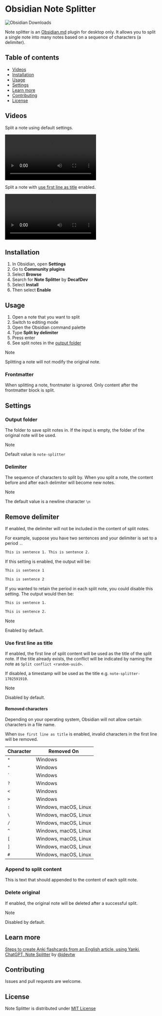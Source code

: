 # Obsidian Note Splitter

![Obsidian Downloads](https://img.shields.io/badge/dynamic/json?logo=obsidian&color=%23483699&label=downloads&query=%24%5B%22note-splitter%22%5D.downloads&url=https%3A%2F%2Fraw.githubusercontent.com%2Fobsidianmd%2Fobsidian-releases%2Fmaster%2Fcommunity-plugin-stats.json)

Note splitter is an [Obsidian.md](https://obsidian.md) plugin for desktop only. It allows you to split a single note into many notes based on a sequence of characters (a delimiter).

## Table of contents

-   [Videos](#videos)
-   [Installation](#installation)
-   [Usage](#usage)
-   [Settings](#settings)
-   [Learn more](#learn-more)
-   [Contributing](#contributing)
-   [License](#license)

## Videos

Split a note using default settings.

<video src="https://github.com/decaf-dev/obsidian-note-splitter/assets/40307803/b15117e8-a297-4353-b705-13e7713872ef" controls="controls" style="max-width: 100%;">
  Your browser does not support the video tag.
</video>

Split a note with [use first line as title](#use-first-line-as-title) enabled.

<video src="https://github.com/decaf-dev/obsidian-note-splitter/assets/40307803/fe4edb7c-4f4d-4f3e-b1a8-a42cd2a23706" controls="controls" style="max-width: 100%;">
  Your browser does not support the video tag.
</video>

## Installation

1. In Obsidian, open **Settings**
2. Go to **Community plugins**
3. Select **Browse**
4. Search for **Note Splitter** by **DecafDev**
5. Select **Install**
6. Then select **Enable**

## Usage

1. Open a note that you want to split
2. Switch to editing mode
3. Open the Obsidian command palette
4. Type **Split by delimiter**
5. Press enter
6. See split notes in the [output folder](#output-folder)

> [!NOTE]
> Splitting a note will not modify the original note.

### Frontmatter

When splitting a note, frontmater is ignored. Only content after the frontmatter block is split.

## Settings

### Output folder

The folder to save split notes in. If the input is empty, the folder of the original note will be used.

> [!NOTE]
> Default value is `note-splitter`

### Delimiter

The sequence of characters to split by. When you split a note, the content before and after each delimiter will become new notes.

> [!NOTE]
> The default value is a newline character `\n`

## Remove delimiter

If enabled, the delimiter will not be included in the content of split notes.

For example, suppose you have two sentences and your delimiter is set to a period `.`.

```markdown
This is sentence 1. This is sentence 2.
```

If this setting is enabled, the output will be:

```markdown
This is sentence 1
```

```markdown
This is sentence 2
```

If you wanted to retain the period in each split note, you could disable this setting. The output would then be:

```markdown
This is sentence 1.
```

```markdown
This is sentence 2.
```

> [!NOTE]
> Enabled by default.

### Use first line as title

If enabled, the first line of split content will be used as the title of the split note. If the title already exists, the conflict will be indicated by naming the note as `Split conflict <random-uuid>`.

If disabled, a timestamp will be used as the title e.g. `note-splitter-1702591910`.

> [!NOTE]
> Disabled by default.

#### Removed characters

Depending on your operating system, Obsidian will not allow certain characters in a file name.

When `Use first line as title` is enabled, invalid characters in the first line will be removed.

| Character | Removed On            |
| --------- | --------------------- |
| `*`       | Windows               |
| `"`       | Windows               |
| `` ` ``   | Windows               |
| `?`       | Windows               |
| `<`       | Windows               |
| `>`       | Windows               |
| `:`       | Windows, macOS, Linux |
| `\`       | Windows, macOS, Linux |
| `/`       | Windows, macOS, Linux |
| `^`       | Windows, macOS, Linux |
| `[`       | Windows, macOS, Linux |
| `]`       | Windows, macOS, Linux |
| `#`       | Windows, macOS, Linux |

### Append to split content

This is text that should appended to the content of each split note.

### Delete original

If enabled, the original note will be deleted after a successful split.

> [!NOTE]
> Disabled by default.

## Learn more

[Steps to create Anki flashcards from an English article, using Yanki, ChatGPT, Note Splitter](https://www.youtube.com/watch?v=Gu6B7nqUV9o) by [@jdevtw](https://www.youtube.com/@jdevtw)

## Contributing

Issues and pull requests are welcome.

## License

Note Splitter is distributed under [MIT License](https://github.com/decaf-dev/obsidian-note-splitter/blob/master/LICENSE)
